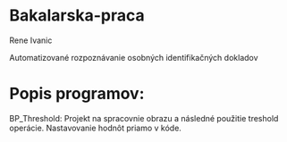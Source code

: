 # Bakalarska-praca
Rene Ivanic

Automatizované rozpoznávanie osobných identifikačných dokladov

# Popis programov:
BP_Threshold: Projekt na spracovnie obrazu a následné použitie treshold operácie. Nastavovanie hodnôt priamo v kóde.
